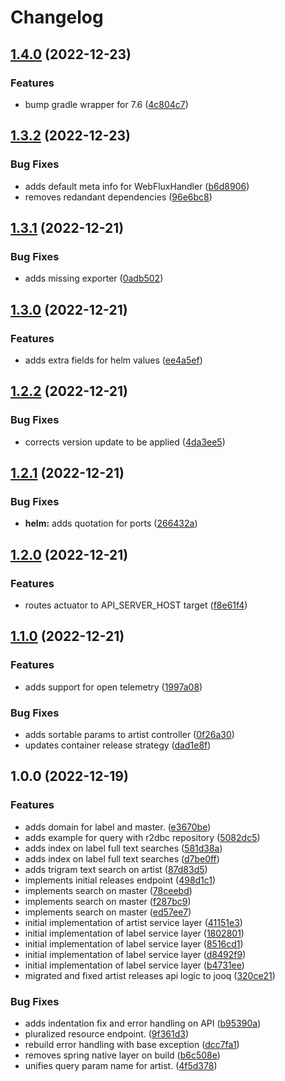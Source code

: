 # Changelog

## [1.4.0](https://github.com/sweatboys/open-discogs-api/compare/v1.3.2...v1.4.0) (2022-12-23)


### Features

* bump gradle wrapper for 7.6 ([4c804c7](https://github.com/sweatboys/open-discogs-api/commit/4c804c71fdcc2fe2725c82fd3e50ccf4615fe503))

## [1.3.2](https://github.com/sweatboys/open-discogs-api/compare/v1.3.1...v1.3.2) (2022-12-23)


### Bug Fixes

* adds default meta info for WebFluxHandler ([b6d8906](https://github.com/sweatboys/open-discogs-api/commit/b6d8906fd9274973d8d2b7db99a8bf15e8655092))
* removes redandant dependencies ([96e6bc8](https://github.com/sweatboys/open-discogs-api/commit/96e6bc8763dc8de3c61d4246330db4c8e8570483))

## [1.3.1](https://github.com/sweatboys/open-discogs-api/compare/v1.3.0...v1.3.1) (2022-12-21)


### Bug Fixes

* adds missing exporter ([0adb502](https://github.com/sweatboys/open-discogs-api/commit/0adb502ae6fde792e4b6fa3fe776779515555100))

## [1.3.0](https://github.com/sweatboys/open-discogs-api/compare/v1.2.2...v1.3.0) (2022-12-21)


### Features

* adds extra fields for helm values ([ee4a5ef](https://github.com/sweatboys/open-discogs-api/commit/ee4a5eff98c6b5b279f3173bafd62372f00dc93e))

## [1.2.2](https://github.com/sweatboys/open-discogs-api/compare/v1.2.1...v1.2.2) (2022-12-21)


### Bug Fixes

* corrects version update to be applied ([4da3ee5](https://github.com/sweatboys/open-discogs-api/commit/4da3ee5e6460e76e4b8b12cbe32d9f8bed18208c))

## [1.2.1](https://github.com/sweatboys/open-discogs-api/compare/v1.2.0...v1.2.1) (2022-12-21)


### Bug Fixes

* **helm:** adds quotation for ports ([266432a](https://github.com/sweatboys/open-discogs-api/commit/266432a69f65aaf8f4691cfa79b5af1b67ebfec8))

## [1.2.0](https://github.com/sweatboys/open-discogs-api/compare/v1.1.0...v1.2.0) (2022-12-21)


### Features

* routes actuator to API_SERVER_HOST target ([f8e61f4](https://github.com/sweatboys/open-discogs-api/commit/f8e61f4eb715d601412bfaed0b14874853bd1c00))

## [1.1.0](https://github.com/sweatboys/open-discogs-api/compare/v1.0.0...v1.1.0) (2022-12-21)


### Features

* adds support for open telemetry ([1997a08](https://github.com/sweatboys/open-discogs-api/commit/1997a085f546dba9551fb2a74cb5f077940fc7fd))


### Bug Fixes

* adds sortable params to artist controller ([0f26a30](https://github.com/sweatboys/open-discogs-api/commit/0f26a30445f6b643ee4ad6d9463b6ae9b8aa046e))
* updates container release strategy ([dad1e8f](https://github.com/sweatboys/open-discogs-api/commit/dad1e8f5effc5fa525f052e3eabce9b60ee29a19))

## 1.0.0 (2022-12-19)


### Features

* adds domain for label and master. ([e3670be](https://github.com/sweatboys/open-discogs-api/commit/e3670be18104db5883e666b2ffe6003692aaa779))
* adds example for query with r2dbc repository ([5082dc5](https://github.com/sweatboys/open-discogs-api/commit/5082dc514d385aad75bdd896d7d0b435cb7c577b))
* adds index on label full text searches ([581d38a](https://github.com/sweatboys/open-discogs-api/commit/581d38ae6452293cc9f142298e7d7a8b1214d3dd))
* adds index on label full text searches ([d7be0ff](https://github.com/sweatboys/open-discogs-api/commit/d7be0ff296db074c29a779e6333f3ac915fafecb))
* adds trigram text search on artist ([87d83d5](https://github.com/sweatboys/open-discogs-api/commit/87d83d5c9d9953803b4952617dcee6e61bbb0313))
* implements initial releases endpoint ([498d1c1](https://github.com/sweatboys/open-discogs-api/commit/498d1c18d78418a0be6de9de6d40c002d0648ce3))
* implements search on master ([78ceebd](https://github.com/sweatboys/open-discogs-api/commit/78ceebdd78e27f1aa9662e516f9947d5f12ee5b5))
* implements search on master ([f287bc9](https://github.com/sweatboys/open-discogs-api/commit/f287bc9de4ccfefde64995232c9a5f72fbba2011))
* implements search on master ([ed57ee7](https://github.com/sweatboys/open-discogs-api/commit/ed57ee77c851a5e8b1c09c9c9e8dce906293bc2c))
* initial implementation of artist service layer ([41151e3](https://github.com/sweatboys/open-discogs-api/commit/41151e3328a64ca3340b2fffb07bee00b538241f))
* initial implementation of label service layer ([1802801](https://github.com/sweatboys/open-discogs-api/commit/18028018aa6c54df6d30b5c13c3c34347959a548))
* initial implementation of label service layer ([8516cd1](https://github.com/sweatboys/open-discogs-api/commit/8516cd1a69999b634c809207cbb5e3bafe4ebb76))
* initial implementation of label service layer ([d8492f9](https://github.com/sweatboys/open-discogs-api/commit/d8492f9df6ca1533e15108a023278e75550d051a))
* initial implementation of label service layer ([b4731ee](https://github.com/sweatboys/open-discogs-api/commit/b4731ee4bd2bfafd77f9712adc6bf331c681137f))
* migrated and fixed artist releases api logic to jooq ([320ce21](https://github.com/sweatboys/open-discogs-api/commit/320ce2150ae185fb6b015e3c6a894b0a5468cecc))


### Bug Fixes

* adds indentation fix and error handling on API ([b95390a](https://github.com/sweatboys/open-discogs-api/commit/b95390a093a61efc62f3fd9a346c2a52d6e665ba))
* pluralized resource endpoint. ([9f361d3](https://github.com/sweatboys/open-discogs-api/commit/9f361d33422f6ddff676b98e49640c091cd7b37e))
* rebuild error handling with base exception ([dcc7fa1](https://github.com/sweatboys/open-discogs-api/commit/dcc7fa1af29fcba7b12bd2686dc41f06ee584e17))
* removes spring native layer on build ([b6c508e](https://github.com/sweatboys/open-discogs-api/commit/b6c508e6136895bbf3f7e253f240276e34b87d8f))
* unifies query param name for artist. ([4f5d378](https://github.com/sweatboys/open-discogs-api/commit/4f5d378fe695b6fc04719a31e434b72bc7f5b36c))
